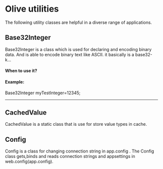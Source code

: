 # Olive utilities
The following utility classes are helpful in a diverse range of applications.

## Base32Integer
Base32Integer is a class which is used for declaring and encoding binary data. And is able to encode binary text like ASCII. it basically is a base32-k...

#### When to use it?

#### Example:

Base32Integer myTestInteger=12345;

---

## CachedValue
CachedValue is a static class that is use for store value types in cache.

## Config
Config is a class for changing connection string in app.config . 
The Config class gets,binds and reads connection strings and appsettings in web.config(app.config).

